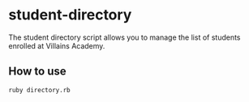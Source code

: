 # student-directory #

The student directory script allows you to manage the list of students enrolled at Villains Academy.

## How to use ##

```shell
ruby directory.rb

```

